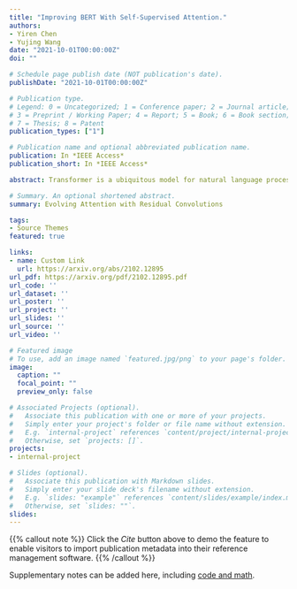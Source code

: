 ```yaml
---
title: "Improving BERT With Self-Supervised Attention."
authors:
- Yiren Chen
- Yujing Wang
date: "2021-10-01T00:00:00Z"
doi: ""

# Schedule page publish date (NOT publication's date).
publishDate: "2021-10-01T00:00:00Z"

# Publication type.
# Legend: 0 = Uncategorized; 1 = Conference paper; 2 = Journal article;
# 3 = Preprint / Working Paper; 4 = Report; 5 = Book; 6 = Book section;
# 7 = Thesis; 8 = Patent
publication_types: ["1"]

# Publication name and optional abbreviated publication name.
publication: In *IEEE Access*
publication_short: In *IEEE Access*

abstract: Transformer is a ubiquitous model for natural language processing and has attracted wide attentions in computer vision. The attention maps are indispensable for a transformer model to encode the dependencies among input tokens. However, they are learned independently in each layer and sometimes fail to capture precise patterns. In this paper, we propose a novel and generic mechanism based on evolving attention to improve the performance of transformers. On one hand, the attention maps in different layers share common knowledge, thus the ones in preceding layers can instruct the attention in succeeding layers through residual connections. On the other hand, low-level and high-level attentions vary in the level of abstraction, so we adopt convolutional layers to model the evolutionary process of attention maps. The proposed evolving attention mechanism achieves significant performance improvement over various state-of-the-art models for multiple tasks, including image classification, natural language understanding and machine translation.

# Summary. An optional shortened abstract.
summary: Evolving Attention with Residual Convolutions

tags:
- Source Themes
featured: true

links:
- name: Custom Link
  url: https://arxiv.org/abs/2102.12895
url_pdf: https://arxiv.org/pdf/2102.12895.pdf
url_code: ''
url_dataset: ''
url_poster: ''
url_project: ''
url_slides: ''
url_source: ''
url_video: ''

# Featured image
# To use, add an image named `featured.jpg/png` to your page's folder. 
image:
  caption: ""
  focal_point: ""
  preview_only: false

# Associated Projects (optional).
#   Associate this publication with one or more of your projects.
#   Simply enter your project's folder or file name without extension.
#   E.g. `internal-project` references `content/project/internal-project/index.md`.
#   Otherwise, set `projects: []`.
projects:
- internal-project

# Slides (optional).
#   Associate this publication with Markdown slides.
#   Simply enter your slide deck's filename without extension.
#   E.g. `slides: "example"` references `content/slides/example/index.md`.
#   Otherwise, set `slides: ""`.
slides:
---
```


{{% callout note %}}
Click the *Cite* button above to demo the feature to enable visitors to import publication metadata into their reference management software.
{{% /callout %}}

Supplementary notes can be added here, including [code and math](https://sourcethemes.com/academic/docs/writing-markdown-latex/).
